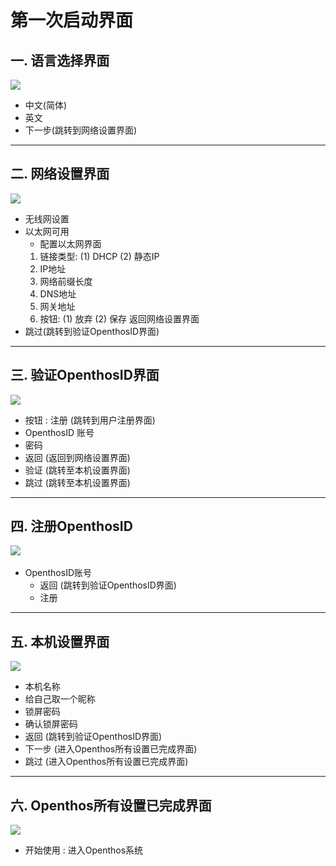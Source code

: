 # 第一次启动界面   
## 一. 语言选择界面
![](https://github.com/openthos/community-analysis/blob/master/pic/using-instractions-pic/language.jpg) 
   - 中文(简体) 
   - 英文 
   - 下一步(跳转到网络设置界面)  
   
***
## 二. 网络设置界面  
![](https://github.com/openthos/community-analysis/blob/master/pic/using-instractions-pic/wangluoshezhi.jpg) 
   - 无线网设置
   - 以太网可用
     - 配置以太网界面  
     1. 链接类型: (1) DHCP  (2) 静态IP  
     2. IP地址
     3. 网络前缀长度
     4. DNS地址
     5. 网关地址
     6. 按钮: (1) 放弃  (2) 保存  返回网络设置界面
   - 跳过(跳转到验证OpenthosID界面)  
   
***
## 三. 验证OpenthosID界面  
![](https://github.com/openthos/community-analysis/blob/master/pic/using-instractions-pic/yanzheng.jpg)
   - 按钮 : 注册 (跳转到用户注册界面)
   - OpenthosID 账号
   - 密码  
   - 返回 (返回到网络设置界面)  
   - 验证 (跳转至本机设置界面)  
   - 跳过 (跳转至本机设置界面)  
   
***
## 四. 注册OpenthosID  
![](https://github.com/openthos/community-analysis/blob/master/pic/using-instractions-pic/zhuce.jpg)    
   - OpenthosID账号  
     - 返回 (跳转到验证OpenthosID界面)  
     - 注册  
     
***
## 五. 本机设置界面  
![](https://github.com/openthos/community-analysis/blob/master/pic/using-instractions-pic/benjishezhi.jpg)  
   - 本机名称  
   - 给自己取一个昵称  
   - 锁屏密码  
   - 确认锁屏密码  
   - 返回 (跳转到验证OpenthosID界面)  
   - 下一步 (进入Openthos所有设置已完成界面)
   - 跳过 (进入Openthos所有设置已完成界面)  
   
***
## 六. Openthos所有设置已完成界面
![](https://github.com/openthos/community-analysis/blob/master/pic/using-instractions-pic/start.jpg) 
   - 开始使用 : 进入Openthos系统
